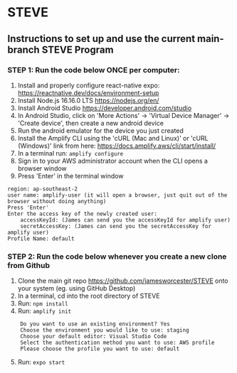 # STEVE
## Instructions to set up and use the current main-branch STEVE Program
### STEP 1: Run the code below ONCE per computer:
1. Install and properly configure react-native expo: https://reactnative.dev/docs/environment-setup
2. Install Node.js 16.16.0 LTS https://nodejs.org/en/
3. Install Android Studio https://developer.android.com/studio
4. In Android Studio, click on 'More Actions' -> 'Virtual Device Manager' -> 'Create device', then create a new android device
5. Run the android emulator for the device you just created
6. Install the Amplify CLI using the 'cURL (Mac and Linux)' or 'cURL (Windows)' link from here: https://docs.amplify.aws/cli/start/install/
7. In a terminal run: `amplify configure`
8. Sign in to your AWS administrator account when the CLI opens a browser window
9.  Press 'Enter' in the terminal window
```
region: ap-southeast-2
user name: amplify-user (it will open a browser, just quit out of the browser without doing anything)
Press 'Enter'
Enter the access key of the newly created user:
    accessKeyId: (James can send you the accessKeyId for amplify user)
    secretAccessKey: (James can send you the secretAccessKey for amplify user)
Profile Name: default
```
### STEP 2: Run the code below whenever you create a new clone from Github
1. Clone the main git repo https://github.com/jamesworcester/STEVE onto your system (eg. using GitHub Desktop)
2. In a terminal, cd into the root directory of STEVE
3. Run: `npm install`
4. Run: `amplify init`
```
    Do you want to use an existing environment? Yes
    Choose the environment you would like to use: staging
    Choose your default editor: Visual Studio Code
    Select the authentication method you want to use: AWS profile
    Please choose the profile you want to use: default
```
5. Run: `expo start`